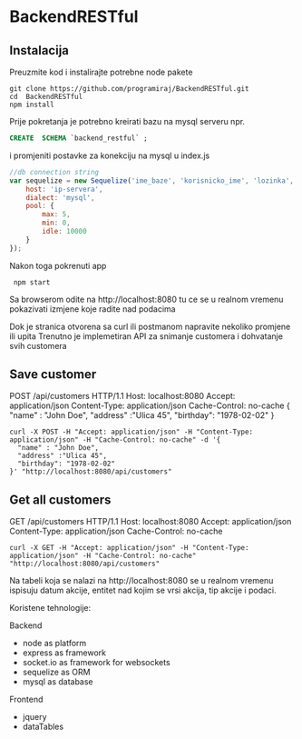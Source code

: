 # BackendRESTful 

## Instalacija 

Preuzmite kod i instalirajte potrebne node pakete

```console
git clone https://github.com/programiraj/BackendRESTful.git
cd  BackendRESTful
npm install
```
Prije pokretanja je potrebno kreirati bazu na mysql serveru npr. 
```sql
CREATE  SCHEMA `backend_restful` ;
```
i promjeniti postavke za konekciju na mysql u index.js
```javascript
//db connection string
var sequelize = new Sequelize('ime_baze', 'korisnicko_ime', 'lozinka', {
    host: 'ip-servera',
    dialect: 'mysql',
    pool: {
        max: 5,
        min: 0,
        idle: 10000
    }
});
```
Nakon toga pokrenuti app
```console
 npm start
```

Sa browserom odite na http://localhost:8080 tu ce se u realnom vremenu pokazivati izmjene koje radite nad podacima

Dok je stranica otvorena sa curl ili postmanom napravite nekoliko promjene ili upita
Trenutno je implemetiran API za snimanje customera i dohvatanje svih customera

## Save customer

POST /api/customers HTTP/1.1
Host: localhost:8080
Accept: application/json
Content-Type: application/json
Cache-Control: no-cache
{
  "name" : "John Doe",
  "address" :"Ulica 45",
  "birthday": "1978-02-02"
}


```console
curl -X POST -H "Accept: application/json" -H "Content-Type: application/json" -H "Cache-Control: no-cache" -d '{
  "name" : "John Doe",
  "address" :"Ulica 45",
  "birthday": "1978-02-02"
}' "http://localhost:8080/api/customers"
```

## Get all customers

GET /api/customers HTTP/1.1
Host: localhost:8080
Accept: application/json
Content-Type: application/json
Cache-Control: no-cache


```console 
curl -X GET -H "Accept: application/json" -H "Content-Type: application/json" -H "Cache-Control: no-cache" "http://localhost:8080/api/customers"
```

Na tabeli koja se nalazi na http://localhost:8080 se u realnom vremenu ispisuju datum akcije, entitet nad kojim se vrsi akcija, tip akcije i podaci.

Koristene tehnologije:

Backend
- node as platform
- express as framework
- socket.io as framework for websockets
- sequelize as ORM
- mysql as database

Frontend
- jquery
- dataTables